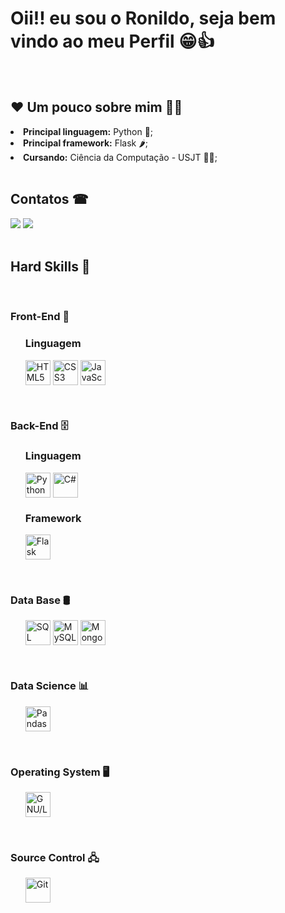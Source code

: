 # Oii!! eu sou o Ronildo, seja bem vindo ao meu Perfil 😁👍

<br>

##  ❤ Um pouco sobre mim 👨‍💻

<li> <b>Principal linguagem:</b> Python 🐍; </li>
<li> <b>Principal framework:</b> Flask 🌶️; </li>
<li> <b>Cursando:</b> Ciência da Computação - USJT 👨‍🎓; </li>

<br>

<h2> Contatos ☎</h2>
  
<div>
    <a href="mailto:ronildo.santos224@gmail.com"><img src="https://img.shields.io/badge/-Gmail-%23333?style=for-the-badge&logo=gmail&logoColor=white" target="_blank"></a>
    <a href="https://www.linkedin.com/in/ronildo-santos-872732216/" target="_blank"><img src="https://img.shields.io/badge/-LinkedIn-%230077B5?style=for-the-badge&logo=linkedin&logoColor=white" target="_blank"></a>
</div>

<br>
  
<h2> Hard Skills 💪</h2>

<br>
 
<h3> Front-End 🎨</h3>
<ul style="list-style: none;">
  <li>
    <h3>Linguagem</h3>
    <img align="center" alt="HTML5" title="HTML5" height="40" width="40" src='https://cdn.jsdelivr.net/gh/devicons/devicon@latest/icons/html5/html5-original.svg'>
    <img align="center" alt="CSS3" title="CSS3" height="40" width="40" src='https://cdn.jsdelivr.net/gh/devicons/devicon@latest/icons/css3/css3-original.svg'>
    <img align="center" alt="JavaScript" title="JavaScript" height="40" width="40" src='https://cdn.jsdelivr.net/gh/devicons/devicon@latest/icons/javascript/javascript-original.svg'>
  </li>  
</ul>

<br>
 
<h3>Back-End 🗄️</h3>
<ul style="list-style: none;">
  <li>
    <h3>Linguagem</h3>
    <img align="center" alt="Python" title="Python" height="40" width="40" src='https://cdn.jsdelivr.net/gh/devicons/devicon@latest/icons/python/python-original.svg'>
    <img align="center" alt="C#" title="C#" height="40" width="40" src='https://cdn.jsdelivr.net/gh/devicons/devicon@latest/icons/csharp/csharp-original.svg'>
  </li>
  
  <li>
    <h3>Framework</h3>
    <img align="center" alt="Flask" title="Flask" height="40" width="40" src='https://cdn.jsdelivr.net/gh/devicons/devicon@latest/icons/flask/flask-original.svg'>
  </li>  
</ul>

<br>

<h3>Data Base 🛢️</h3>
<ul style="list-style: none;">
  <li>
      <img align="center" alt="SQL Server" title="SQL Server" height="40" width="40" src='https://cdn.jsdelivr.net/gh/devicons/devicon@latest/icons/microsoftsqlserver/microsoftsqlserver-original.svg'>
      <img align="center" alt="MySQL" title="MySQL" height="40" width="40" src='https://cdn.jsdelivr.net/gh/devicons/devicon@latest/icons/mysql/mysql-original.svg'>
      <img align="center" alt="MongoDB" title="MongoDB" height="40" width="40" src='https://cdn.jsdelivr.net/gh/devicons/devicon@latest/icons/mongodb/mongodb-original.svg'>
  </li>
</ul>

<br>

<h3>Data Science 📊</h3>
<ul style="list-style: none;">
  <li>
    <img align="center" alt="Pandas" title="Pandas" height="40" width="40" src='https://cdn.jsdelivr.net/gh/devicons/devicon@latest/icons/pandas/pandas-original.svg'>
  </li>
</ul>

<br>

<h3>Operating System 🖥️</h3>
<ul style="list-style: none;">
  <li>
    <img align="center" alt="GNU/Linux" title="GNU/Linux" height="40" width="40" src='https://cdn.jsdelivr.net/gh/devicons/devicon@latest/icons/linux/linux-original.svg'>
  </li>
</ul>

<br>

<h3>Source Control 🖧</h3>
<ul style="list-style: none;">
  <li>
      <img align="center" alt="Git" title="Git" height="40" width="40" src='https://cdn.jsdelivr.net/gh/devicons/devicon@latest/icons/git/git-original.svg'>
  </li>
</ul>

<br>

